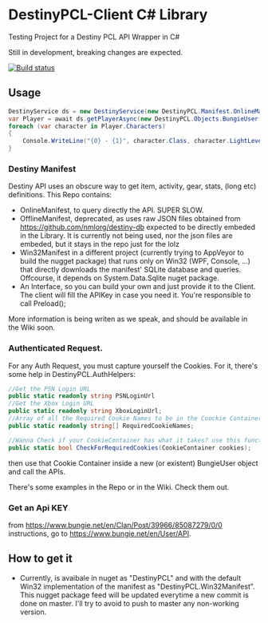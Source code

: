 # DestinyPCL-Client C# Library
Testing Project for a Destiny PCL API Wrapper in C#

Still in development, breaking changes are expected. 

[![Build status](https://ci.appveyor.com/api/projects/status/xvshwxf7fmjg8n53/branch/master?svg=true)](https://ci.appveyor.com/project/JPCortesP/destiny-pcl-wrapper/branch/master)

## Usage

```csharp
DestinyService ds = new DestinyService(new DestinyPCL.Manifest.OnlineManifest(), "YOUR API KEY");
var Player = await ds.getPlayerAsync(new DestinyPCL.Objects.BungieUser("GamerTag / PSN ID", DestinyPCL.Objects.DestinyMembershipType.Xbox));
foreach (var character in Player.Characters)
{
    Console.WriteLine("{0} - {1}", character.Class, character.LightLevel);
}
```
### Destiny Manifest
Destiny API uses an obscure way to get item, activity, gear, stats, (long etc) definitions. This Repo contains:
- OnlineManifest, to query directly the API. SUPER SLOW. 
- OfflineManifest, deprecated, as uses raw JSON files obtained from https://github.com/nmlorg/destiny-db expected to be directly embeded in the Library. It is currently
not being used, nor the json files are embeded, but it stays in the repo just for the lolz
- Win32Manifest in a different project (currently trying to AppVeyor to build the nugget package) that runs only on Win32 (WPF, Console, ...) that directly downloads the manifest' SQLite database and queries.
Offcourse, it depends on System.Data.Sqlite nuget package. 
- An Interface, so you can build your own and just provide it to the Client. The client will fill the APIKey in case you need it. You're responsible to call Preload();

More information is being writen as we speak, and should be available in the Wiki soon. 
### Authenticated Request.
For any Auth Request, you must capture yourself the Cookies. For it, there's some help in DestinyPCL.AuthHelpers:
```csharp
//Get the PSN Login URL
public static readonly string PSNLoginUrl
//Get the Xbox Login URL
public static readonly string XboxLoginUrl;
//Array of all the Required Cookie Names to be in the Coockie Container
public static readonly string[] RequiredCookieNames;

//Wanna Check if your CookieContainer has what it takes? use this function. 
public static bool CheckForRequiredCookies(CookieContainer cookies);
```
then use that Cookie Container inside a new (or existent) BungieUser object and call the APIs.

There's some examples in the Repo or in the Wiki. Check them out. 

### Get an Api KEY
from https://www.bungie.net/en/Clan/Post/39966/85087279/0/0 instructions, go to https://www.bungie.net/en/User/API. 

## How to get it
- Currently, is avaibale in nuget as "DestinyPCL" and with the default Win32 implementation of the manifest as "DestinyPCL.Win32Manifest". 
This nugget package feed will be updated everytime a new commit is done on master. I'll try to avoid to push to master any non-working version.
